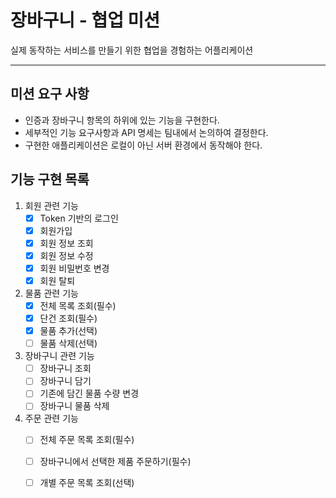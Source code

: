 # 장바구니 - 협업 미션

실제 동작하는 서비스를 만들기 위한 협업을 경험하는 어플리케이션

---

## 미션 요구 사항
- 인증과 장바구니 항목의 하위에 있는 기능을 구현한다.
- 세부적인 기능 요구사항과 API 명세는 팀내에서 논의하여 결정한다.
- 구현한 애플리케이션은 로컬이 아닌 서버 환경에서 동작해야 한다.

## 기능 구현 목록

1. 회원 관련 기능
    - [x] Token 기반의 로그인
    - [x] 회원가입
    - [x] 회원 정보 조회
    - [x] 회원 정보 수정
    - [x] 회원 비밀번호 변경
    - [x] 회원 탈퇴

2. 물품 관련 기능
    - [x] 전체 목록 조회(필수)
    - [x] 단건 조회(필수)
    - [x] 물품 추가(선택)
    - [ ] 물품 삭제(선택)

3. 장바구니 관련 기능
    - [ ] 장바구니 조회
    - [ ] 장바구니 담기
    - [ ] 기존에 담긴 물품 수량 변경
    - [ ] 장바구니 물품 삭제

4. 주문 관련 기능
    - [ ] 전체 주문 목록 조회(필수)
    - [ ] 장바구니에서 선택한 제품 주문하기(필수)
    - [ ] 개별 주문 목록 조회(선택)

